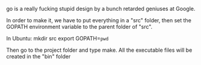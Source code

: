 go is a really fucking stupid design by a bunch retarded geniuses at Google. 

In order to make it, we have to put everything in a "src" folder, then set the GOPATH environment variable to the parent folder of "src".

In Ubuntu:
mkdir src
export GOPATH=`pwd`

Then go to the project folder and type make. All the executable files will be created in the "bin" folder